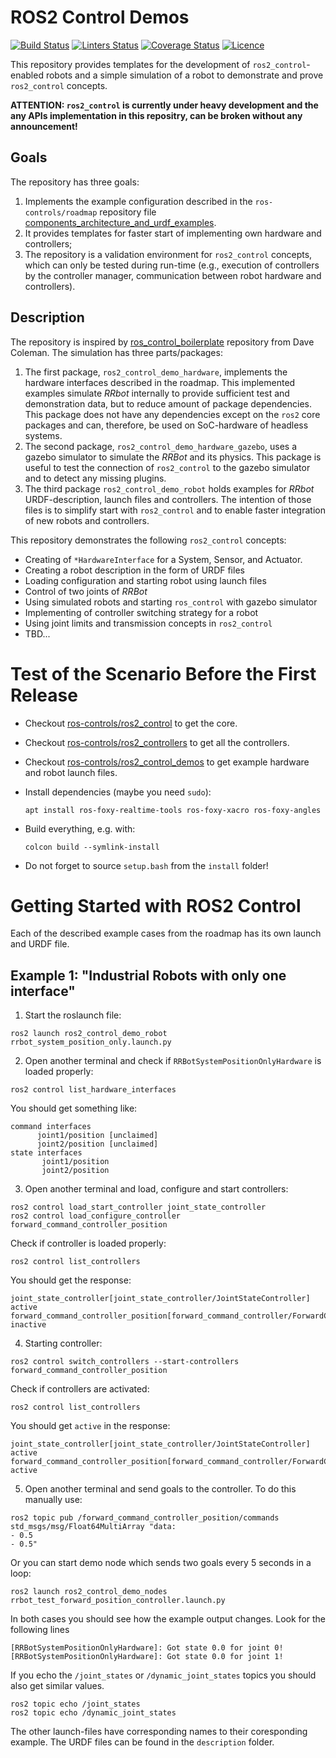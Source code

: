 # ROS2 Control Demos

[![Build Status](https://github.com/ros-controls/ros2_control_demos/workflows/CI/badge.svg?branch=master)](https://github.com/ros-controls/ros2_control_demos/actions?query=workflow%3ACI)
[![Linters Status](https://github.com/ros-controls/ros2_control_demos/workflows/Linters/badge.svg?branch=master)](https://github.com/ros-controls/ros2_control_demos/actions?query=workflow%3ALinters)
[![Coverage Status](https://github.com/ros-controls/ros2_control_demos/workflows/Coverage/badge.svg?branch=master)](https://github.com/ros-controls/ros2_control_demos/actions?query=workflow%3ACoverage)
[![Licence](https://img.shields.io/badge/License-Apache%202.0-blue.svg)](https://opensource.org/licenses/Apache-2.0)

This repository provides templates for the development of `ros2_control`-enabled robots and a simple simulation of a robot to demonstrate and prove `ros2_control` concepts.

**ATTENTION: `ros2_control` is currently under heavy development and the any APIs implementation in this repositry, can be broken without any announcement!**

## Goals

The repository has three goals:
1. Implements the example configuration described in the `ros-controls/roadmap` repository file [components_architecture_and_urdf_examples](https://github.com/ros-controls/roadmap/blob/master/design_drafts/components_architecture_and_urdf_examples.md).
2. It provides templates for faster start of implementing own hardware and controllers;
3. The repository is a validation environment for `ros2_control` concepts, which can only be tested during run-time (e.g., execution of controllers by the controller manager, communication between robot hardware and controllers).


## Description

The repository is inspired by [ros_control_boilerplate](https://github.com/PickNikRobotics/ros_control_boilerplate) repository from Dave Coleman.
The simulation has three parts/packages:
1. The first package, `ros2_control_demo_hardware`, implements the hardware interfaces described in the roadmap.
This implemented examples simulate *RRbot* internally to provide sufficient test and demonstration data, but to reduce amount of package dependencies.
This package does not have any dependencies except on the `ros2` core packages and can, therefore, be used on SoC-hardware of headless systems.
2. The second package, `ros2_control_demo_hardware_gazebo`, uses a gazebo simulator to simulate the *RRBot* and its physics.
This package is useful to test the connection of `ros2_control` to the gazebo simulator and to detect any missing plugins.
3. The third package `ros2_control_demo_robot` holds examples for *RRbot* URDF-description, launch files and controllers.
The intention of those files is to simplify start with `ros2_control` and to enable faster integration of new robots and controllers.

This repository demonstrates the following `ros2_control` concepts:

* Creating of `*HardwareInterface` for a System, Sensor, and Actuator.
* Creating a robot description in the form of URDF files
* Loading configuration and starting robot using launch files 
* Control of two joints of *RRBot*
* Using simulated robots and starting `ros_control` with gazebo simulator
* Implementing of controller switching strategy for a robot
* Using joint limits and transmission concepts in `ros2_control`
* TBD...

# Test of the Scenario Before the First Release
* Checkout [ros-controls/ros2_control](https://github.com/ros-controls/ros2_control) to get the core.
* Checkout [ros-controls/ros2_controllers](https://github.com/ros-controls/ros2_controllers) to get all the controllers.
* Checkout [ros-controls/ros2_control_demos](https://github.com/ros-controls/ros2_control_demos) to get example hardware and robot launch files.

* Install dependencies (maybe you need `sudo`):
  ```
  apt install ros-foxy-realtime-tools ros-foxy-xacro ros-foxy-angles
  ```

* Build everything, e.g. with:
  ``` 
  colcon build --symlink-install
  ```
  
* Do not forget to source `setup.bash` from the `install` folder!
  
  
# Getting Started with ROS2 Control

Each of the described example cases from the roadmap has its own launch and URDF file.

## Example 1: "Industrial Robots with only one interface"

1. Start the roslaunch file:
  ```
  ros2 launch ros2_control_demo_robot rrbot_system_position_only.launch.py
  ```

2. Open another terminal and check if `RRBotSystemPositionOnlyHardware` is loaded properly:
  ```
  ros2 control list_hardware_interfaces
  ```
  You should get something like:
  ```
  command interfaces
        joint1/position [unclaimed]
        joint2/position [unclaimed]
  state interfaces
         joint1/position
         joint2/position
  ```

3. Open another terminal and load, configure and start controllers:
  ```
  ros2 control load_start_controller joint_state_controller
  ros2 control load_configure_controller forward_command_controller_position
  ```
  
  Check if controller is loaded properly:
  ```
  ros2 control list_controllers
  ```
  You should get the response:
  ```
  joint_state_controller[joint_state_controller/JointStateController] active  
  forward_command_controller_position[forward_command_controller/ForwardCommandController] inactive
  ```

4. Starting controller:
  ```
  ros2 control switch_controllers --start-controllers forward_command_controller_position 
  ```
  
  Check if controllers are activated:
  ```
  ros2 control list_controllers
  ```
  You should get `active` in the response:
  ```
  joint_state_controller[joint_state_controller/JointStateController] active    
  forward_command_controller_position[forward_command_controller/ForwardCommandController] active
  ```
  
5. Open another terminal and send goals to the controller. To do this manually use:
  ```
  ros2 topic pub /forward_command_controller_position/commands std_msgs/msg/Float64MultiArray "data: 
  - 0.5                                                               
  - 0.5"
  ```

  Or you can start demo node which sends two goals every 5 seconds in a loop:
  ```
  ros2 launch ros2_control_demo_nodes rrbot_test_forward_position_controller.launch.py
  ```

  In both cases you should see how the example output changes. Look for the following lines
  ```
  [RRBotSystemPositionOnlyHardware]: Got state 0.0 for joint 0!
  [RRBotSystemPositionOnlyHardware]: Got state 0.0 for joint 1!
  ```

  If you echo the `/joint_states` or `/dynamic_joint_states` topics you should also get similar values.
  ```
  ros2 topic echo /joint_states
  ros2 topic echo /dynamic_joint_states
  ```

The other launch-files have corresponding names to their coresponding example.
The URDF files can be found in the `description` folder.
